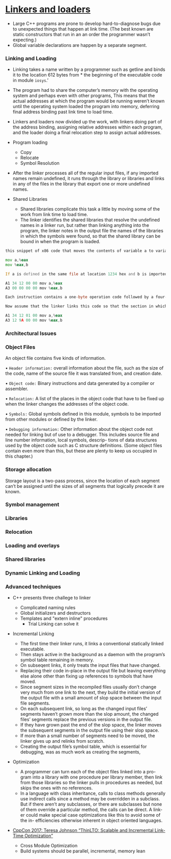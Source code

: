 # [Linkers and loaders](https://wh0rd.org/books/linkers-and-loaders/linkers_and_loaders.pdf)

-  Large C++ programs are prone to develop hard-to-diagnose bugs due to unexpected things that happen at link time. (The best known are static constructors that run in an an order the programmer wasn’t expecting.)
- Global variable declarations are happen by a separate segment.

### Linking and Loading

- Linking takes a name written by a programmer such as getline and binds it to the location 612 bytes from * the beginning of the executable code in module `iosys`.’

- The program had to share the computer’s memory with the operating system and perhaps even with other programs, This means that the actual addresses at which the program would be running weren’t known until the operating system loaded the program into memory, deferring final address binding past link time to load time. 

- Linkers and loaders now divided up the work, with linkers doing part of the address binding, assigning relative addresses within each program, and the loader doing a final relocation step to assign actual addresses.

- Program loading
    - Copy
    - Relocate
    - Symbol Resolution

- After the linker processes all of the regular input files, if any imported names remain undefined, it runs through the library or libraries and links in any of the files in the library that export one or more undefined names.

- Shared Libraries
    - Shared libraries complicate this task a little by moving some of the work from link time to load time. 
    - The linker identifies the shared libraries that resolve the undefined names in a linker run, but rather than linking anything into the program, the linker notes in the output file the names of the libraries in which the symbols were found, so that the shared library can be bound in when the program is loaded.

```asm
this snippet of x86 code that moves the contents of variable a to variable b using the eax register.

mov a,%eax
mov %eax,b

If a is defined in the same file at location 1234 hex and b is imported from somewhere else, the generated object code will be:

A1 34 12 00 00 mov a,%eax
A3 00 00 00 00 mov %eax,b

Each instruction contains a one-byte operation code followed by a four- byte address. The first instruction has a reference to 1234 (byte reversed, since the x86 uses a right to left byte order) and the second a reference to zero since the location of b is unknown.

Now assume that the linker links this code so that the section in which a is located is relocated by hex 10000 bytes, and b turns out to be at hex 9A12. The linker modifies the code to be:

A1 34 12 01 00 mov a,%eax
A3 12 9A 00 00 mov %eax,b
```

### Architectural Issues

### Object Files

An object file contains five kinds of information.

• `Header information:` overall information about the file, such as the size of the code, name of the source file it was translated from, and creation date.

• `Object code:` Binary instructions and data generated by a compiler or assembler.

• `Relocation:` A list of the places in the object code that have to be fixed up when the linker changes the addresses of the object code.

• `Symbols:` Global symbols defined in this module, symbols to be imported from other modules or defined by the linker.

• `Debugging information:` Other information about the object code not needed for linking but of use to a debugger. This includes source file and line number information, local symbols, descrip- tions of data structures used by the object code such as C structure definitions.
(Some object files contain even more than this, but these are plenty to keep us occupied in this chapter.)

### Storage allocation

Storage layout is a two-pass process, since the location of each segment can’t be assigned until the sizes of all segments that logically precede it are known.

### Symbol management

### Libraries

### Relocation

### Loading and overlays

### Shared libraries

### Dynamic Linking and Loading

### Advanced techniques

- C++ presents three challege to linker
    - Complicated naming rules
    - Global initializers and destructors
    - Templates and "extern inline" procedures
        - Trial Linking can solve it

- Incremental Linking
    - The first time their linker runs, it links a conventional statically linked executable.
    - Then stays active in the background as a daemon with the program’s symbol table remaining in memory.
    - On subseqent links, it only treats the input files that have changed.
    - Replacing their code in-place in the output file but leaving everything else alone other than fixing up references to symbols that have moved.
    - Since segment sizes in the recompiled files usually don’t change very much from one link to the next, they build the initial version of the output file with a small amount of slop space between the input file segments.
    - On each subsequent link, so long as the changed input files’ segments haven’t grown more than the slop amount, the changed files’ segments replace the previous versions in the output file. 
    - If they have grown past the end of the slop space, the linker moves the subsequent segments in the output file using their slop space. 
    - If more than a small number of segments need to be moved, the linker gives up and relinks from scratch.
    - Creating the output file’s symbol table, which is essential for debugging, was as much work as creating the segments,

- Optimization
    - A programmer can turn each of the object files linked into a pro- gram into a library with one procedure per library member, then link from those libraries so the linker pulls in procedures as needed, but skips the ones with no references.
    - In a language with class inheritance, calls to class methods generally use indirect calls since a method may be overridden in a subclass. But if there aren’t any subclasses, or there are subclasses but none of them override a particular method, the calls can be direct. A link- er could make special case optimizations like this to avoid some of the in- efficiencies otherwise inherent in object oriented languages.

- [CppCon 2017: Teresa Johnson “ThinLTO: Scalable and Incremental Link-Time Optimization”](https://www.youtube.com/watch?v=p9nH2vZ2mNo)
    - Cross Module Optimization 
    - Build systems should be parallel, incremental, memory lean
